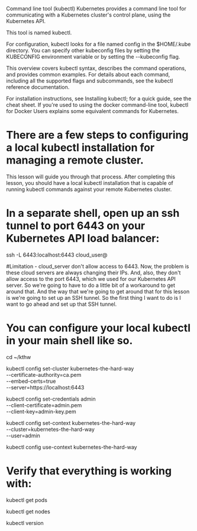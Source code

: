Command line tool (kubectl)
Kubernetes provides a command line tool for communicating with a Kubernetes cluster's control plane, using the Kubernetes API.

This tool is named kubectl.

For configuration, kubectl looks for a file named config in the $HOME/.kube directory. You can specify other kubeconfig files by
setting the KUBECONFIG environment variable or by setting the --kubeconfig flag.

This overview covers kubectl syntax, describes the command operations, and provides common examples. For details about each command,
including all the supported flags and subcommands, see the kubectl reference documentation.

For installation instructions, see Installing kubectl; for a quick guide, see the cheat sheet. If you're used to using the
docker command-line tool, kubectl for Docker Users explains some equivalent commands for Kubernetes.



# There are a few steps to configuring a local kubectl installation for managing a remote cluster.
 This lesson will guide you through that process. After completing this lesson, you should have a local kubectl installation
 that is capable of running kubectl commands against your remote Kubernetes cluster.

# In a separate shell, open up an ssh tunnel to port 6443 on your Kubernetes API load balancer:

ssh -L 6443:localhost:6443 cloud_user@<your Load balancer cloud server public IP> 

#Limitation - cloud_server don't allow access to 6443.
Now, the problem is these cloud servers are always changing their IPs. And, also, they don't allow access to the port 6443,
which we used for our Kubernetes API server. So we're going to have to do a little bit of a workaround to get around that.
And the way that we're going to get around that for this lesson is we're going to set up an SSH tunnel.
So the first thing I want to do is I want to go ahead and set up that SSH tunnel.

# You can configure your local kubectl in your main shell like so.

cd ~/kthw

kubectl config set-cluster kubernetes-the-hard-way \
  --certificate-authority=ca.pem \
  --embed-certs=true \
  --server=https://localhost:6443

kubectl config set-credentials admin \
  --client-certificate=admin.pem \
  --client-key=admin-key.pem

kubectl config set-context kubernetes-the-hard-way \
  --cluster=kubernetes-the-hard-way \
  --user=admin

kubectl config use-context kubernetes-the-hard-way

# Verify that everything is working with:

kubectl get pods

kubectl get nodes

kubectl version

